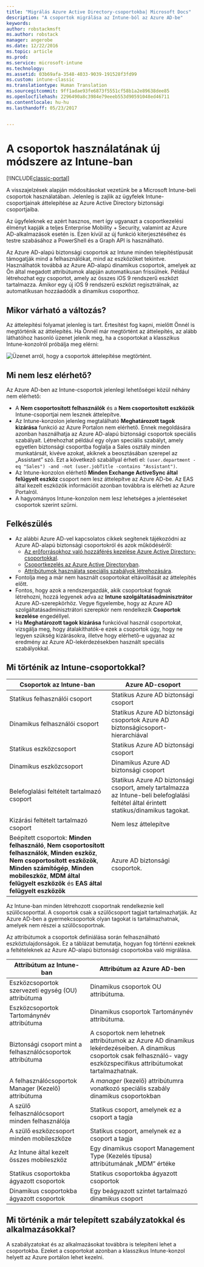 ```yaml
---
title: "Migrálás Azure Active Directory-csoportokba| Microsoft Docs"
description: "A csoportok migrálása az Intune-ból az Azure AD-be"
keywords: 
author: robstackmsft
ms.author: robstack
manager: angerobe
ms.date: 12/22/2016
ms.topic: article
ms.prod: 
ms.service: microsoft-intune
ms.technology: 
ms.assetid: 03b69afa-3548-4033-9039-191528f3fd99
ms.custom: intune-classic
ms.translationtype: Human Translation
ms.sourcegitcommit: 9ff1adae93fe6873f5551cf58b1a2e89638dee85
ms.openlocfilehash: 2296490a8c3984e79eeeb553d90591048ed46711
ms.contentlocale: hu-hu
ms.lasthandoff: 05/23/2017


---
```


# <a name="a-new-way-of-using-groups-in-intune"></a>A csoportok használatának új módszere az Intune-ban

[!INCLUDE[classic-portal](../includes/classic-portal.md)]

A visszajelzések alapján módosításokat vezetünk be a Microsoft Intune-beli csoportok használatában.
Jelenleg is zajlik az ügyfelek Intune-csoportjainak áttelepítése az Azure Active Directory biztonsági csoportjaiba.

Az ügyfeleknek ez azért hasznos, mert így ugyanazt a csoportkezelési élményt kapják a teljes Enterprise Mobility + Security, valamint az Azure AD-alkalmazások esetén is. Ezen kívül az új funkció kiterjesztéséhez és testre szabásához a PowerShell és a Graph API is használható.

Az Azure AD-alapú biztonsági csoportok az Intune minden telepítéstípusát támogatják mind a felhasználókat, mind az eszközöket tekintve. Használhatók továbbá az Azure AD-alapú dinamikus csoportok, amelyek az Ön által megadott attribútumok alapján automatikusan frissülnek. Például létrehozhat egy csoportot, amely az összes iOS 9 rendszerű eszközt tartalmazza. Amikor egy új iOS 9 rendszerű eszközt regisztrálnak, az automatikusan hozzáadódik a dinamikus csoporthoz.

## <a name="when-is-this-happening"></a>Mikor várható a változás?

Az áttelepítési folyamat jelenleg is tart. Értesítést fog kapni, mielőtt Önnél is megtörténik az áttelepítés.
Ha Önnél már megtörtént az áttelepítés, az alább láthatóhoz hasonló üzenet jelenik meg, ha a csoportokat a klasszikus Intune-konzolról próbálja meg elérni:

![Üzenet arról, hogy a csoportok áttelepítése megtörtént.](http://i.imgur.com/72KRaXj.png)

## <a name="what-wont-be-available"></a>Mi nem lesz elérhető?

Az Azure AD-ben az Intune-csoportok jelenlegi lehetőségei közül néhány nem elérhető:

- A **Nem csoportosított felhasználók** és a **Nem csoportosított eszközök** Intune-csoportjai nem lesznek áttelepítve.
- Az Intune-konzolon jelenleg megtalálható **Meghatározott tagok kizárása** funkció az Azure Portalon nem elérhető. Ennek megoldására azonban használhatja az Azure AD-alapú biztonsági csoportok speciális szabályait. Létrehozhat például egy olyan speciális szabályt, amely egyetlen biztonsági csoportba foglalja a Sales osztály minden munkatársát, kivéve azokat, akiknek a beosztásában szerepel az „Assistant” szó. Ezt a következő szabállyal érheti el: `(user.department -eq "Sales") -and -not (user.jobTitle -contains "Assistant")`.
- Az Intune-konzolon elérhető **Minden Exchange ActiveSync által felügyelt eszköz** csoport nem lesz áttelepítve az Azure AD-be. Az EAS által kezelt eszközök információit azonban továbbra is elérheti az Azure Portalról.
- A hagyományos Intune-konzolon nem lesz lehetséges a jelentéseket csoportok szerint szűrni.
<!--- - Custom group targeting of notification rules will not be available. ROB I took this out as I couldn't replicate the behavior. --->

## <a name="how-to-get-ready"></a>Felkészülés

- Az alábbi Azure AD-vel kapcsolatos cikkek segítenek tájékozódni az Azure AD-alapú biztonsági csoportokról és azok működéséről:
    -  [Az erőforrásokhoz való hozzáférés kezelése Azure Active Directory-csoportokkal](https://azure.microsoft.com/documentation/articles/active-directory-manage-groups/).
    -  [Csoportkezelés az Azure Active Directoryban](https://azure.microsoft.com/documentation/articles/active-directory-accessmanagement-manage-groups/).
    -  [Attribútumok használata speciális szabályok létrehozására](https://azure.microsoft.com/documentation/articles/active-directory-accessmanagement-groups-with-advanced-rules/).
- Fontolja meg a már nem használt csoportokat eltávolítását az áttelepítés előtt.
-  Fontos, hogy azok a rendszergazdák, akik csoportokat fognak létrehozni, hozzá legyenek adva az **Intune szolgáltatásadminisztrátor** Azure AD-szerepkörhöz. Vegye figyelembe, hogy az Azure AD szolgáltatásadminisztrátori szerepkör nem rendelkezik **Csoportok kezelése** engedéllyel.
-  Ha **Meghatározott tagok kizárása** funkcióval használ csoportokat, vizsgálja meg, hogy átalakíthatók-e ezek a csoportok úgy, hogy ne legyen szükség kizárásokra, illetve hogy elérhető-e ugyanaz az eredmény az Azure AD-lekérdezésekben használt speciális szabályokkal.


## <a name="what-happens-to-intune-groups"></a>Mi történik az Intune-csoportokkal?

| Csoportok az Intune-ban|Azure AD-csoport|
|-----------------------------------------------------------------------|-------------------------------------------------------------|
|Statikus felhasználói csoport|Statikus Azure AD biztonsági csoport|
|Dinamikus felhasználói csoport|Statikus Azure AD biztonsági csoportok Azure AD biztonságicsoport-hierarchiával|
|Statikus eszközcsoport|Statikus Azure AD biztonsági csoport|
|Dinamikus eszközcsoport|Dinamikus Azure AD biztonsági csoport|
|Belefoglalási feltételt tartalmazó csoport|Statikus Azure AD biztonsági csoport, amely tartalmazza az Intune-beli belefoglalási feltétel által érintett statikus/dinamikus tagokat.|
|Kizárási feltételt tartalmazó csoport|Nem lesz áttelepítve|
|Beépített csoportok: **Minden felhasználó**, **Nem csoportosított felhasználók**, **Minden eszköz**, **Nem csoportosított eszközök**, **Minden számítógép**, **Minden mobileszköz**, **MDM által felügyelt eszközök** és **EAS által felügyelt eszközök**|Azure AD biztonsági csoportok.|

Az Intune-ban minden létrehozott csoportnak rendelkeznie kell szülőcsoporttal. A csoportok csak a szülőcsoport tagjait tartalmazhatják. Az Azure AD-ben a gyermekcsoportok olyan tagokat is tartalmazhatnak, amelyek nem részei a szülőcsoportnak.

Az attribútumok a csoportok definiálása során felhasználható eszköztulajdonságok. Ez a táblázat bemutatja, hogyan fog történni ezeknek a feltételeknek az Azure AD-alapú biztonsági csoportokba való migrálása.

| Attribútum az Intune-ban|Attribútum az Azure AD-ben|
|-----------------------------------------------------------------------|-------------------------------------------------------------|
|Eszközcsoportok szervezeti egység (OU) attribútuma|Dinamikus csoportok OU attribútuma.|
|Eszközcsoportok Tartománynév attribútuma|Dinamikus csoportok Tartománynév attribútuma.|
|Biztonsági csoport mint a felhasználócsoportok attribútuma|A csoportok nem lehetnek attribútumok az Azure AD dinamikus lekérdezéseiben. A dinamikus csoportok csak felhasználó- vagy eszközspecifikus attribútumokat tartalmazhatnak.|
|A felhasználócsoportok Manager (Kezelő) attribútuma|A *manager* (kezelő) attribútumra vonatkozó speciális szabály dinamikus csoportokban|
|A szülő felhasználócsoport minden felhasználója|Statikus csoport, amelynek ez a csoport a tagja|
|A szülő eszközcsoport minden mobileszköze|Statikus csoport, amelynek ez a csoport a tagja|
|Az Intune által kezelt összes mobileszköz|Egy dinamikus csoport Management Type (Kezelés típusa) attribútumának „MDM” értéke|
|Statikus csoportokba ágyazott csoportok |Statikus csoportokba ágyazott csoportok|
|Dinamikus csoportokba ágyazott csoportok|Egy beágyazott szintet tartalmazó dinamikus csoport|

## <a name="what-happens-to-policies-and-apps-youve-already-deployed"></a>Mi történik a már telepített szabályzatokkal és alkalmazásokkal?

A szabályzatokat és az alkalmazásokat továbbra is telepíteni lehet a csoportokba. Ezeket a csoportokat azonban a klasszikus Intune-konzol helyett az Azure portálon lehet kezelni.
 

